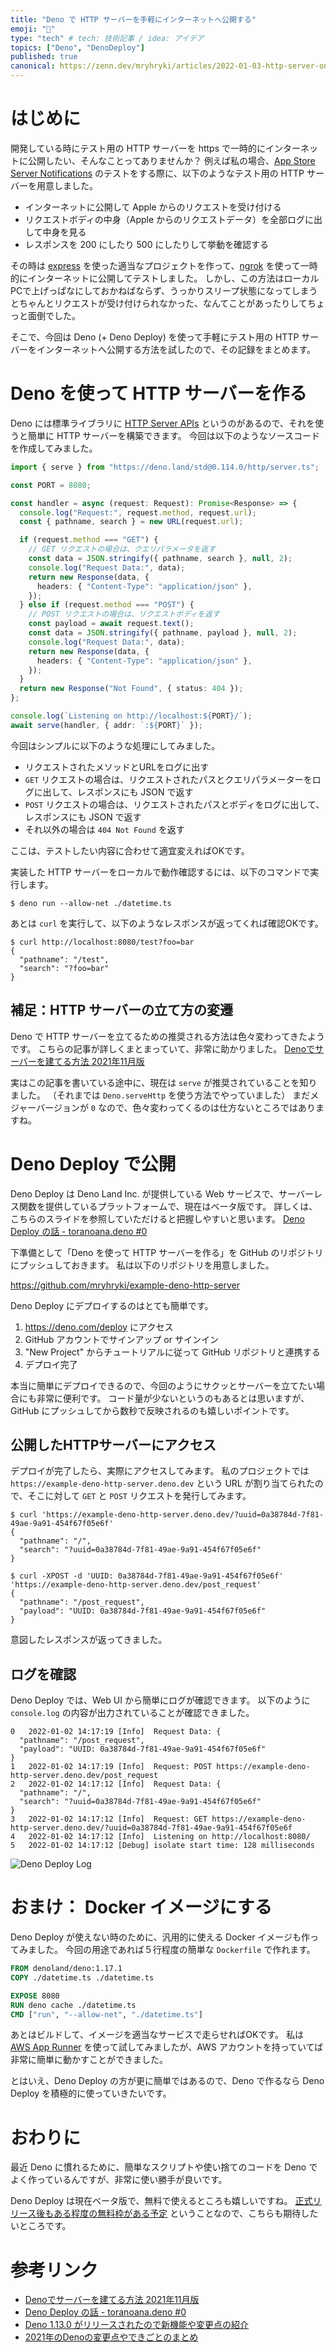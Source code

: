 ```yaml
---
title: "Deno で HTTP サーバーを手軽にインターネットへ公開する"
emoji: "🦕"
type: "tech" # tech: 技術記事 / idea: アイデア
topics: ["Deno", "DenoDeploy"]
published: true
canonical: https://zenn.dev/mryhryki/articles/2022-01-03-http-server-on-deno
---
```


# はじめに

開発している時にテスト用の HTTP サーバーを https で一時的にインターネットに公開したい、そんなことってありませんか？
例えば私の場合、[App Store Server Notifications](https://developer.apple.com/documentation/appstoreservernotifications) のテストをする際に、以下のようなテスト用の HTTP サーバーを用意しました。

- インターネットに公開して Apple からのリクエストを受け付ける
- リクエストボディの中身（Apple からのリクエストデータ）を全部ログに出して中身を見る
- レスポンスを 200 にしたり 500 にしたりして挙動を確認する

その時は [express](https://expressjs.com/) を使った適当なプロジェクトを作って、[ngrok](https://ngrok.com/) を使って一時的にインターネットに公開してテストしました。
しかし、この方法はローカルPCで上げっぱなにしておかねばならず、うっかりスリープ状態になってしまうとちゃんとリクエストが受け付けられなかった、なんてことがあったりしてちょっと面倒でした。

そこで、今回は Deno (+ Deno Deploy) を使って手軽にテスト用の HTTP サーバーをインターネットへ公開する方法を試したので、その記録をまとめます。



# Deno を使って HTTP サーバーを作る

Deno には標準ライブラリに [HTTP Server APIs](https://deno.land/manual@v1.17.1/runtime/http_server_apis) というのがあるので、それを使うと簡単に HTTP サーバーを構築できます。
今回は以下のようなソースコードを作成してみました。

```typescript
import { serve } from "https://deno.land/std@0.114.0/http/server.ts";

const PORT = 8080;

const handler = async (request: Request): Promise<Response> => {
  console.log("Request:", request.method, request.url);
  const { pathname, search } = new URL(request.url);

  if (request.method === "GET") {
    // GET リクエストの場合は、クエリパラメータを返す
    const data = JSON.stringify({ pathname, search }, null, 2);
    console.log("Request Data:", data);
    return new Response(data, {
      headers: { "Content-Type": "application/json" },
    });
  } else if (request.method === "POST") {
    // POST リクエストの場合は、リクエストボディを返す
    const payload = await request.text();
    const data = JSON.stringify({ pathname, payload }, null, 2);
    console.log("Request Data:", data);
    return new Response(data, {
      headers: { "Content-Type": "application/json" },
    });
  }
  return new Response("Not Found", { status: 404 });
};

console.log(`Listening on http://localhost:${PORT}/`);
await serve(handler, { addr: `:${PORT}` });
```

今回はシンプルに以下のような処理にしてみました。

- リクエストされたメソッドとURLをログに出す
- `GET` リクエストの場合は、リクエストされたパスとクエリパラメーターをログに出して、レスポンスにも JSON で返す
- `POST` リクエストの場合は、リクエストされたパスとボディをログに出して、レスポンスにも JSON で返す
- それ以外の場合は `404 Not Found` を返す
 
ここは、テストしたい内容に合わせて適宜変えればOKです。

実装した HTTP サーバーをローカルで動作確認するには、以下のコマンドで実行します。

```shell
$ deno run --allow-net ./datetime.ts
```

あとは `curl` を実行して、以下のようなレスポンスが返ってくれば確認OKです。

```shell
$ curl http://localhost:8080/test?foo=bar
{
  "pathname": "/test",
  "search": "?foo=bar"
}
```

## 補足：HTTP サーバーの立て方の変遷

Deno で HTTP サーバーを立てるための推奨される方法は色々変わってきたようです。
こちらの記事が詳しくまとまっていて、非常に助かりました。
[Denoでサーバーを建てる方法 2021年11月版](https://zenn.dev/kawarimidoll/articles/8031c2618fedca#deno-native-http)

実はこの記事を書いている途中に、現在は `serve` が推奨されていることを知りました。
（それまでは `Deno.serveHttp` を使う方法でやっていました）
まだメジャーバージョンが `0` なので、色々変わってくるのは仕方ないところではありますね。


# Deno Deploy で公開

Deno Deploy は Deno Land Inc. が提供している Web サービスで、サーバーレス関数を提供しているプラットフォームで、現在はベータ版です。
詳しくは、こちらのスライドを参照していただけると把握しやすいと思います。
[Deno Deploy の話 - toranoana.deno #0](https://talk-deploy-kt3k.deno.dev/#1)

下準備として「Deno を使って HTTP サーバーを作る」を GitHub のリポジトリにプッシュしておきます。
私は以下のリポジトリを用意しました。

https://github.com/mryhryki/example-deno-http-server

Deno Deploy にデプロイするのはとても簡単です。

1. https://deno.com/deploy にアクセス
2. GitHub アカウントでサインアップ or サインイン
3. "New Project" からチュートリアルに従って GitHub リポジトリと連携する
4. デプロイ完了

本当に簡単にデプロイできるので、今回のようにサクッとサーバーを立てたい場合にも非常に便利です。
コード量が少ないというのもあるとは思いますが、GitHub にプッシュしてから数秒で反映されるのも嬉しいポイントです。

## 公開したHTTPサーバーにアクセス

デプロイが完了したら、実際にアクセスしてみます。
私のプロジェクトでは `https://example-deno-http-server.deno.dev` という URL が割り当てられたので、そこに対して `GET` と `POST` リクエストを発行してみます。

```shell
$ curl 'https://example-deno-http-server.deno.dev/?uuid=0a38784d-7f81-49ae-9a91-454f67f05e6f'
{
  "pathname": "/",
  "search": "?uuid=0a38784d-7f81-49ae-9a91-454f67f05e6f"
}
```

```shell
$ curl -XPOST -d 'UUID: 0a38784d-7f81-49ae-9a91-454f67f05e6f' 'https://example-deno-http-server.deno.dev/post_request'
{
  "pathname": "/post_request",
  "payload": "UUID: 0a38784d-7f81-49ae-9a91-454f67f05e6f"
}
```

意図したレスポンスが返ってきました。

## ログを確認

Deno Deploy では、Web UI から簡単にログが確認できます。
以下のように `console.log` の内容が出力されていることが確認できました。

```
0	2022-01-02 14:17:19	[Info]	Request Data: {
  "pathname": "/post_request",
  "payload": "UUID: 0a38784d-7f81-49ae-9a91-454f67f05e6f"
}
1	2022-01-02 14:17:19	[Info]	Request: POST https://example-deno-http-server.deno.dev/post_request
2	2022-01-02 14:17:12	[Info]	Request Data: {
  "pathname": "/",
  "search": "?uuid=0a38784d-7f81-49ae-9a91-454f67f05e6f"
}
3	2022-01-02 14:17:12	[Info]	Request: GET https://example-deno-http-server.deno.dev/?uuid=0a38784d-7f81-49ae-9a91-454f67f05e6f
4	2022-01-02 14:17:12	[Info]	Listening on http://localhost:8080/
5	2022-01-02 14:17:12	[Debug]	isolate start time: 128 milliseconds
```

![Deno Deploy Log](https://mryhryki.com/file/cW02Nk03R2_oTtCy-hCSVtKG8Z0hhHZ.png)



# おまけ： Docker イメージにする

Deno Deploy が使えない時のために、汎用的に使える Docker イメージも作ってみました。
今回の用途であれば５行程度の簡単な `Dockerfile` で作れます。

```dockerfile
FROM denoland/deno:1.17.1
COPY ./datetime.ts ./datetime.ts

EXPOSE 8080
RUN deno cache ./datetime.ts
CMD ["run", "--allow-net", "./datetime.ts"]
```

あとはビルドして、イメージを適当なサービスで走らせればOKです。
私は [AWS App Runner](https://aws.amazon.com/jp/apprunner/) を使って試してみましたが、AWS アカウントを持っていてば非常に簡単に動かすことができました。

とはいえ、Deno Deploy の方が更に簡単ではあるので、Deno で作るなら Deno Deploy を積極的に使っていきたいです。



# おわりに

最近 Deno に慣れるために、簡単なスクリプトや使い捨てのコードを Deno でよく作っているんですが、非常に使い勝手が良いです。

Deno Deploy は現在ベータ版で、無料で使えるところも嬉しいですね。
[正式リリース後もある程度の無料枠がある予定](https://talk-deploy-kt3k.deno.dev/#8) ということなので、こちらも期待したいところです。



# 参考リンク

- [Denoでサーバーを建てる方法 2021年11月版](https://zenn.dev/kawarimidoll/articles/8031c2618fedca#deno-native-http)
- [Deno Deploy の話 - toranoana.deno #0](https://talk-deploy-kt3k.deno.dev/#1)
- [Deno 1.13.0 がリリースされたので新機能や変更点の紹介](https://zenn.dev/magurotuna/articles/deno-release-note-1-13-0#1.-%E3%83%8D%E3%82%A4%E3%83%86%E3%82%A3%E3%83%96-http-%E3%82%B5%E3%83%BC%E3%83%90%E3%83%BC%E5%AE%9F%E8%A3%85%E3%81%AE%E5%AE%89%E5%AE%9A%E5%8C%96)
- [2021年のDenoの変更点やできごとのまとめ](https://zenn.dev/uki00a/articles/whats-new-for-deno-in-2021#%E3%83%8D%E3%82%A4%E3%83%86%E3%82%A3%E3%83%96http%E3%82%B5%E3%83%BC%E3%83%90)
